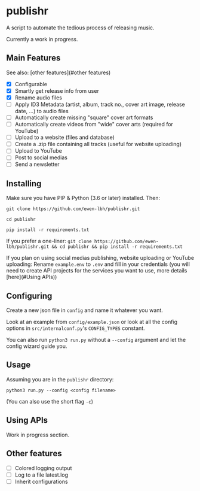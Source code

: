 # publishr
A script to automate the tedious process of releasing music.

Currently a work in progress.

## Main Features
See also: [other features](#other features)
- [x] Configurable
- [x] Smartly get release info from user
- [x] Rename audio files
- [ ] Apply ID3 Metadata (artist, album, track no., cover art image, release date, ...) to audio files
- [ ] Automatically create missing "square" cover art formats
- [ ] Automatically create videos from "wide" cover arts (required for YouTube)
- [ ] Upload to a website (files and database)
- [ ] Create a .zip file containing all tracks (useful for website uploading)
- [ ] Upload to YouTube
- [ ] Post to social medias
- [ ] Send a newsletter  

## Installing
Make sure you have PIP & Python (3.6 or later) installed. Then:

`git clone https://github.com/ewen-lbh/publishr.git`

`cd publishr`

`pip install -r requirements.txt`

If you prefer a one-liner: `git clone https://github.com/ewen-lbh/publishr.git && cd publishr && pip install -r requirements.txt`

If you plan on using social medias publishing, website uploading or YouTube uploading:
Rename `example.env` to `.env` and fill in your credentials
(you will need to create API projects for the services you want to use, more details [here](#Using APIs))

## Configuring
Create a new json file in `config` and name it whatever you want.

Look at an example from `config/example.json` or look at all the config options in `src/internalconf.py`'s `CONFIG_TYPES` constant.

You can also run `python3 run.py` without a `--config` argument and let the config wizard guide you.

## Usage
Assuming you are in the `publishr` directory:

`python3 run.py --config <config filename>`

(You can also use the short flag `-c`)


## Using APIs
Work in progress section.
 
## Other features
- [ ] Colored logging output
- [ ] Log to a file latest.log
- [ ] Inherit configurations
